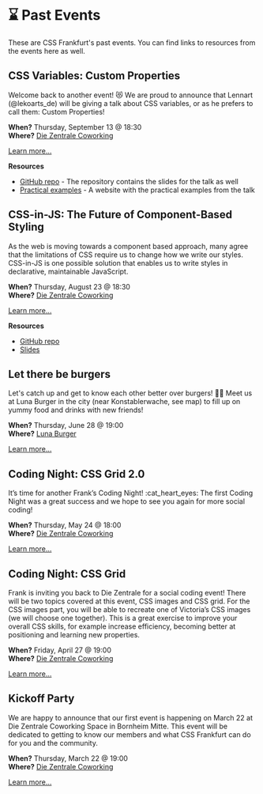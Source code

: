 # :hourglass: Past Events

These are CSS Frankfurt's past events. You can find links to resources from the events here as well.

## CSS Variables: Custom Properties

Welcome back to another event! 😻 We are proud to announce that Lennart (@lekoarts_de) will be giving a talk about CSS variables, or as he prefers to call them: Custom Properties!

**When?** Thursday, September 13 @ 18:30</br>
**Where?** [Die Zentrale Coworking](locations.md#die-zentrale-coworking)</br>

[Learn more...](https://www.meetup.com/CSSFrankfurt/events/253010928/)

**Resources**

- [GitHub repo](https://github.com/LeKoArts/css-custom-properties-examples) - The repository contains the slides for the talk as well
- [Practical examples](https://css-variables.netlify.com) - A website with the practical examples from the talk

## CSS-in-JS: The Future of Component-Based Styling

As the web is moving towards a component based approach, many agree that the limitations of CSS require us to change how we write our styles. CSS-in-JS is one possible solution that enables us to write styles in declarative, maintainable JavaScript.

**When?** Thursday, August 23 @ 18:30</br>
**Where?** [Die Zentrale Coworking](locations.md#die-zentrale-coworking)

[Learn more...](https://www.meetup.com/CSSFrankfurt/events/253010920/)

**Resources**

- [GitHub repo](https://github.com/flxwu/css-in-js)
- [Slides](https://slides.com/flxwu/css-in-js/)

## Let there be burgers

Let's catch up and get to know each other better over burgers! :hamburger::heart_eyes_cat: Meet us at Luna Burger in the city (near Konstablerwache, see map) to fill up on yummy food and drinks with new friends!

**When?** Thursday, June 28 @ 19:00</br>
**Where?** [Luna Burger](locations.md#luna-burger)

[Learn more...](https://www.meetup.com/CSSFrankfurt/events/251749195/)

## Coding Night: CSS Grid 2.0

It’s time for another Frank’s Coding Night! :cat_heart_eyes: The first Coding Night was a great success and we hope to see you again for more social coding!

**When?** Thursday, May 24 @ 18:00</br>
**Where?** [Die Zentrale Coworking](locations.md#die-zentrale-coworking)

[Learn more...](https://www.meetup.com/CSSFrankfurt/events/250654063/)

## Coding Night: CSS Grid

Frank is inviting you back to Die Zentrale for a social coding event! There will be two topics covered at this event, CSS images and CSS grid. For the CSS images part, you will be able to recreate one of Victoria’s CSS images (we will choose one together). This is a great exercise to improve your overall CSS skills, for example increase efficiency, becoming better at positioning and learning new properties.

**When?** Friday, April 27 @ 19:00</br>
**Where?** [Die Zentrale Coworking](locations.md#die-zentrale-coworking)

[Learn more...](https://www.meetup.com/CSSFrankfurt/events/249591142/)

## Kickoff Party

We are happy to announce that our first event is happening on March 22 at Die Zentrale Coworking Space in Bornheim Mitte. This event will be dedicated to getting to know our members and what CSS Frankfurt can do for you and the community.

**When?** Thursday, March 22 @ 19:00</br>
**Where?** [Die Zentrale Coworking](locations.md#die-zentrale-coworking)

[Learn more...](https://www.meetup.com/CSSFrankfurt/events/248339933/)

<!-- ## [EVENT TITLE]

[BRIEF EVENT DESCRIPTION]

**When?** [DAY], [MONTH] [DAY] @ [TIME]</br>
**Where?** [LOCATION]

[Learn more...](LINK TO EVENT)

**Resources**
- [RESOURCE LINK] -->